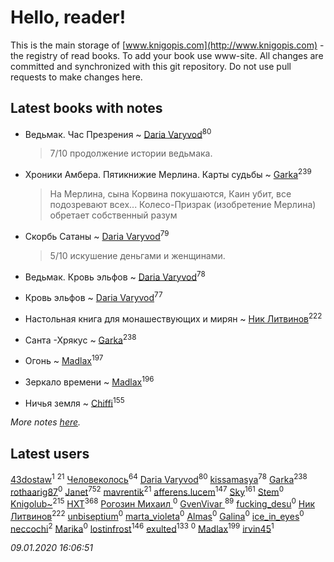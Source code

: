 # Hello, reader!
This is the main storage of [www.knigopis.com](http://www.knigopis.com) - the registry of read books.
To add your book use www-site. All changes are committed and synchronized with this git repository.
Do not use pull requests to make changes here.


## Latest books with notes
* Ведьмак. Час Презрения ~ [Daria Varyvod](users/829/829893410524253-facebook)<sup>80</sup>
    > 7/10 продолжение истории ведьмака.

* Хроники Амбера. Пятикнижие Мерлина. Карты судьбы ~ [Garka](users/115/115753719718250012620-google)<sup>239</sup>
    > На Мерлина, сына Корвина покушаются, Каин убит, все подозревают всех... Колесо-Призрак (изобретение Мерлина) обретает собственный разум

* Скорбь Сатаны ~ [Daria Varyvod](users/829/829893410524253-facebook)<sup>79</sup>
    > 5/10 искушение деньгами и женщинами.

* Ведьмак. Кровь эльфов ~ [Daria Varyvod](users/829/829893410524253-facebook)<sup>78</sup>

* Кровь эльфов ~ [Daria Varyvod](users/829/829893410524253-facebook)<sup>77</sup>

* Настольная книга для монашествующих и мирян ~ [Ник Литвинов](users/241/241974816-vkontakte)<sup>222</sup>

* Санта -Хрякус ~ [Garka](users/115/115753719718250012620-google)<sup>238</sup>

* Огонь ~ [Madlax](users/158/158304782-vkontakte)<sup>197</sup>

* Зеркало времени ~ [Madlax](users/158/158304782-vkontakte)<sup>196</sup>

* Ничья земля ~ [Chiffi](users/105/105831994080785626680-google)<sup>155</sup>


_More notes [here](latest_books_with_notes.md)._


## Latest users
[43dostaw](users/201/201788999-vkontakte)<sup>1</sup> 
[](users/270/270444099499-odnoklassniki)<sup>21</sup> 
[Человеколось](users/174/17475979687188177329-mailru)<sup>64</sup> 
[Daria Varyvod](users/829/829893410524253-facebook)<sup>80</sup> 
[kissamasya](users/684/68439978-vkontakte)<sup>78</sup> 
[Garka](users/115/115753719718250012620-google)<sup>238</sup> 
[rothaarig87](users/165/165138547-yandex)<sup>0</sup> 
[Janet](users/108/108113656204404967440-google)<sup>752</sup> 
[mavrentik](users/200/200666735-vkontakte)<sup>21</sup> 
[afferens.lucem](users/196/196071655-vkontakte)<sup>147</sup> 
[Sky](users/118/118049897850017649660-google)<sup>161</sup> 
[Stem](users/114/114019737181475006297-google)<sup>0</sup> 
[Knigolub~](users/111/111878597279669641685-google)<sup>215</sup> 
[HXT](users/100/100002563462782-facebook)<sup>368</sup> 
[Рогозин Михаил ](users/100/100765790813599895096-google)<sup>0</sup> 
[GvenVivar ](users/158/158266434925901-facebook)<sup>89</sup> 
[fucking_desu](users/530/530144291-vkontakte)<sup>0</sup> 
[Ник Литвинов](users/241/241974816-vkontakte)<sup>222</sup> 
[unbiseptium](users/243/243390499-vkontakte)<sup>0</sup> 
[marta_violeta](users/127/127724295-vkontakte)<sup>0</sup> 
[Almas](users/250/2501865753276404-facebook)<sup>0</sup> 
[Galina](users/113/113453299-vkontakte)<sup>0</sup> 
[ice_in_eyes](users/277/277708366-vkontakte)<sup>0</sup> 
[neccochi](users/667/66767060-vkontakte)<sup>2</sup> 
[Marika](users/242/242692811-vkontakte)<sup>0</sup> 
[lostinfrost](users/217/217891524-vkontakte)<sup>146</sup> 
[exulted](users/100/100599204551896265722-google)<sup>133</sup> 
[](users/203/20368293-vkontakte)<sup>0</sup> 
[Madlax](users/158/158304782-vkontakte)<sup>199</sup> 
[irvin45](users/445/445405730-vkontakte)<sup>1</sup> 


_09.01.2020 16:06:51_
